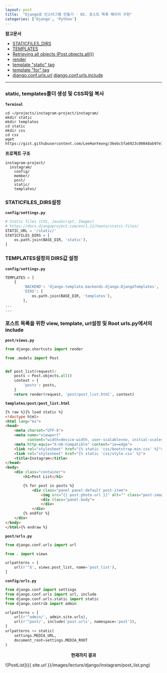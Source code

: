 ```yaml
---
layout: post
title:  "Django로 인스타그램 만들기 - 03. 포스트 목록 페이지 구현"
categories: ['Django', 'Python']
---
```


**참고문서**
- [STATICFILES_DIRS](https://docs.djangoproject.com/en/1.11/ref/settings/#staticfiles-dirs)
- [TEMPLATES](https://docs.djangoproject.com/en/1.11/ref/settings/#templates)
- [Retrieving all objects (Post.objects.all())](https://docs.djangoproject.com/en/1.11/topics/db/queries/#retrieving-all-objects)
- [render](https://docs.djangoproject.com/en/1.11/topics/http/shortcuts/#render)
- [template "static" tag](https://docs.djangoproject.com/en/1.11/ref/templates/builtins/#std:templatetag-static)
- [template "for" tag](https://docs.djangoproject.com/en/1.11/ref/templates/builtins/#for)
- [django.conf.urls.url](https://docs.djangoproject.com/ko/1.11/ref/urls/#django.conf.urls.url)
[django.conf.urls.include](https://docs.djangoproject.com/ko/1.11/ref/urls/#include)

---

### static, templates폴더 생성 및 CSS파일 복사

**`Terminal`**

```shell
cd ~/projects/instagram-project/instagram/
mkdir static
mkdir templates
cd static
mkdir css
cd css
wget https://gist.githubusercontent.com/LeeHanYeong/36ebc5fa6923c00048ab97e15e0d6d3f/raw/dcbb1a44cb1df10cada311f556137a8e1d54cc0a/bootstrap.min.css
```

**프로젝트 구조**

```shell
instagram-project/
  instagram/
    config/
    member/
    post/
    static/
    templates/
```


### STATICFILES_DIRS설정

**`config/settings.py`**

```python
# Static files (CSS, JavaScript, Images)
# https://docs.djangoproject.com/en/1.11/howto/static-files/
STATIC_URL = '/static/'
STATICFILES_DIRS = [
    os.path.join(BASE_DIR, 'static'),
]
```

### TEMPLATES설정의 DIRS값 설정

**`config/settings.py`**

```python
TEMPLATES = [
    {
        'BACKEND': 'django.template.backends.django.DjangoTemplates',
        'DIRS': [
            os.path.join(BASE_DIR, 'templates'),
        ],
...
...
```


### 포스트 목록을 위한 view, template, url설정 및 Root urls.py에서의 include

**`post/views.py`**

```python
from django.shortcuts import render

from .models import Post


def post_list(request):
    posts = Post.objects.all()
    context = {
        'posts': posts,
    }
    return render(request, 'post/post_list.html', context)
```

**`templates/post/post_list.html`**

```html
{% raw %}{% load static %}
<!doctype html>
<html lang="ko">
<head>
	<meta charset="UTF-8">
	<meta name="viewport"
	      content="width=device-width, user-scalable=no, initial-scale=1.0, maximum-scale=1.0, minimum-scale=1.0">
	<meta http-equiv="X-UA-Compatible" content="ie=edge">
	<link rel="stylesheet" href="{% static 'css/bootstrap.min.css' %}">
	<link rel="stylesheet" href="{% static 'css/style.css' %}">
	<title>Instagram</title>
</head>
<body>
	<div class="container">
		<h1>Post List</h1>

		{% for post in posts %}
			<div class="panel panel-default post-item">
				<img src="{{ post.photo.url }}" alt="" class="post-image">
				<div class="panel-body">
				</div>
			</div>
		{% endfor %}
	</div>
</body>
</html>{% endraw %}
```

**`post/urls.py`**

```python
from django.conf.urls import url

from . import views

urlpatterns = [
    url(r'^$', views.post_list, name='post_list'),
]
```

**`config/urls.py`**

```python
from django.conf import settings
from django.conf.urls import url, include
from django.conf.urls.static import static
from django.contrib import admin

urlpatterns = [
    url(r'^admin/', admin.site.urls),
    url(r'^post/', include('post.urls', namespace='post')),
]
urlpatterns += static(
    settings.MEDIA_URL,
    document_root=settings.MEDIA_ROOT
)
```

<center><b>현재까지 결과</b></center>

![PostList]({{ site.url }}/images/lecture/django/instagram/post_list.png)